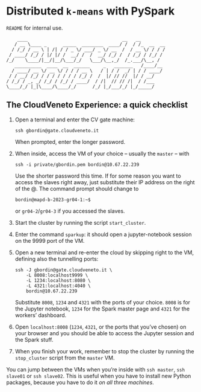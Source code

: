 # Distributed `k-means` with PySpark
`README` for internal use.

        ____                                   __   __         
       / __ \____ _      _____  ________  ____/ /  / /_  __  __
      / /_/ / __ \ | /| / / _ \/ ___/ _ \/ __  /  / __ \/ / / /
     / ____/ /_/ / |/ |/ /  __/ /  /  __/ /_/ /  / /_/ / /_/ / 
    /_/    \____/|__/|__/\___/_/   \___/\__,_/  /_.___/\__, /  
       __________  ____  __  ______     _   _______   /____/__ 
      / ____/ __ \/ __ \/ / / / __ \   / | / /  _/ | / / ____/ 
     / / __/ /_/ / / / / / / / /_/ /  /  |/ // //  |/ / __/    
    / /_/ / _, _/ /_/ / /_/ / ____/  / /|  // // /|  / /___    
    \____/_/ |_|\____/\____/_/      /_/ |_/___/_/ |_/_____/
    


## The CloudVeneto Experience: a quick checklist

1. Open a terminal and enter the CV gate machine:

       ssh gbordin@gate.cloudveneto.it

   When prompted, enter the longer password.
3. When inside, access the VM of your choice – usually the `master` – with
   
       ssh -i private/gbordin.pem bordin@10.67.22.239
   
   Use the shorter password this time. If for some reason you want to
   access the slaves right away, just substitute their IP address on the
   right of the @. The command prompt should change to
   
       bordin@mapd-b-2023-gr04-1:~$
   
   or `gr04-2`/`gr04-3` if you accessed the slaves.
5. Start the cluster by running the script `start_cluster`.
6. Enter the command `sparkup`: it should open a jupyter-notebook session
   on the 9999 port of the VM.
7. Open a new terminal and re-enter the cloud by skipping right to the VM,
   defining also the tunnelling ports:
   
       ssh -J gbordin@gate.cloudveneto.it \
           -L 8008:localhost9999 \
           -L 1234:localhost:8080 \
           -L 4321:localhost:4040 \
           bordin@10.67.22.239
   
   Substitute `8008`, `1234` and `4321` with the ports of your choice.
   `8008` is for the Jupyter notebook, `1234` for the Spark master page and
   `4321` for the workers’ dashboard.
9. Open `localhost:8008` (`1234`, `4321`, or the ports that you’ve chosen)
   on your browser and you should be able to access the Jupyter session and
   the Spark stuff.
11. When you finish your work, remember to stop the cluster by running the
   `stop_cluster` script from the `master` VM.

You can jump between the VMs when you’re inside with `ssh master`, `ssh
slave01` or `ssh slave02`. This is useful when you have to install new
Python packages, because you have to do it *on all three machines*.
